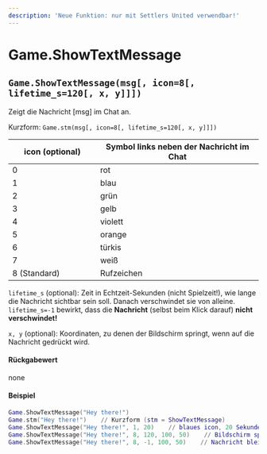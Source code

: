 ```yaml
---
description: 'Neue Funktion: nur mit Settlers United verwendbar!'
---
```


# Game.ShowTextMessage

## `Game.ShowTextMessage(msg[, icon=8[, lifetime_s=120[, x, y]]])`

Zeigt die Nachricht \[msg] im Chat an.

Kurzform: `Game.stm(msg[, icon=8[, lifetime_s=120[, x, y]]])`

<table><thead><tr><th width="161">icon (optional)</th><th>Symbol links neben der Nachricht im Chat</th></tr></thead><tbody><tr><td>0</td><td>rot</td></tr><tr><td>1</td><td>blau</td></tr><tr><td>2</td><td>grün</td></tr><tr><td>3</td><td>gelb</td></tr><tr><td>4</td><td>violett</td></tr><tr><td>5</td><td>orange</td></tr><tr><td>6</td><td>türkis</td></tr><tr><td>7</td><td>weiß</td></tr><tr><td>8 (Standard)</td><td>Rufzeichen</td></tr></tbody></table>

`lifetime_s` (optional): Zeit in Echtzeit-Sekunden (nicht Spielzeit!), wie lange die Nachricht sichtbar sein soll. Danach verschwindet sie von alleine. \
`lifetime_s=-1` bewirkt, dass die **Nachricht** (selbst beim Klick darauf) **nicht verschwindet!**

`x, y` (optional): Koordinaten, zu denen der Bildschirm springt, wenn auf die Nachricht gedrückt wird.

#### Rückgabewert

none

#### Beispiel

```lua
Game.ShowTextMessage("Hey there!")
Game.stm("Hey there!")    // Kurzform (stm = ShowTextMessage)
Game.ShowTextMessage("Hey there!", 1, 20)    // blaues icon, 20 Sekunden
Game.ShowTextMessage("Hey there!", 8, 120, 100, 50)    // Bildschirm springt zu (100,50)
Game.ShowTextMessage("Hey there!", 8, -1, 100, 50)    // Nachricht bleibt für immer bestehen
```

